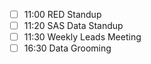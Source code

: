 - [ ] 11:00 RED Standup
- [ ] 11:20 SAS Data Standup
- [ ] 11:30 Weekly Leads Meeting
- [ ] 16:30 Data Grooming